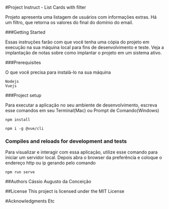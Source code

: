 #Project Instruct - List Cards with filter

Projeto apresenta uma listagem de usuários com informações extras. 
Há um filtro, que retorna os valores do final do domínio do email.

###Getting Started

Essas instruções farão com que você tenha uma cópia do projeto em execução na sua máquina local para fins de desenvolvimento e teste. Veja a implantação de notas sobre como implantar o projeto em um sistema ativo.

###Prerequisites

O que você precisa para instalá-lo na sua máquina

```
Nodejs
Vuejs

```

###Project setup

Para executar a aplicação no seu ambiente de desenvolvimento, escreva esse comandos em seu Terminal(Mac) ou Prompt de Comando(Windows)

```
npm install

npm i -g @vue/cli

```
### Compiles and reloads for development and tests

Para visualizar e interagir com essa aplicação, utilize esse comando para iniciar um servidor local. Depois abra o browser da preferência e coloque o endereço http ou ip gerando pelo comando

```
npm run serve
```
##Authors
Cássio Augusto da Conceição


##License
This project is licensed under the MIT License 

#Acknowledgments
Etc
<!-- # project-instruct

## Project setup
```
npm install
```

### Compiles and hot-reloads for development
```
npm run serve
```

### Compiles and minifies for production
```
npm run build
```

### Run your tests
```
npm run test
```

### Lints and fixes files
```
npm run lint
```

### Customize configuration
See [Configuration Reference](https://cli.vuejs.org/config/). -->
